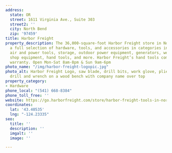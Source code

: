```yaml
---
address:
  state: OR
  street: 1611 Virginia Ave., Suite 303
  street2: ''
  city: North Bend
  zip: '97459'
title: Harbor Freight
property_description: The 36,000-square-foot Harbor Freight store in North Bend stocks
  a full selection of hardware, tools, and accessories in categories including automotive,
  air and power tools, storage, outdoor power equipment, generators, welding supplies,
  shop equipment, hand tools, and more. Harbor Freight’s hand tools come with a lifetime
  warranty. Open Mon-Sat 8am-8pm & Sun 9am-6pm
photo_name: "/img/harbor-freight-logopic.jpg"
photo_alt: Harbor Freight Logo, saw blade, drill bits, work glove, pliers electric
  drill and wrench on a wood bench with company name over top
property_category:
- Hardware
phone_local: "(541) 668-8384"
phone_toll_free: ''
website: https://go.harborfreight.com/store/harbor-freight-tools-in-north-bend-or-97459/
coordinates:
  lat: '43.40535'
  lng: "-124.23335"
seo:
  title: ''
  description: ''
  imgalt: ''
  image: ''

---
```

